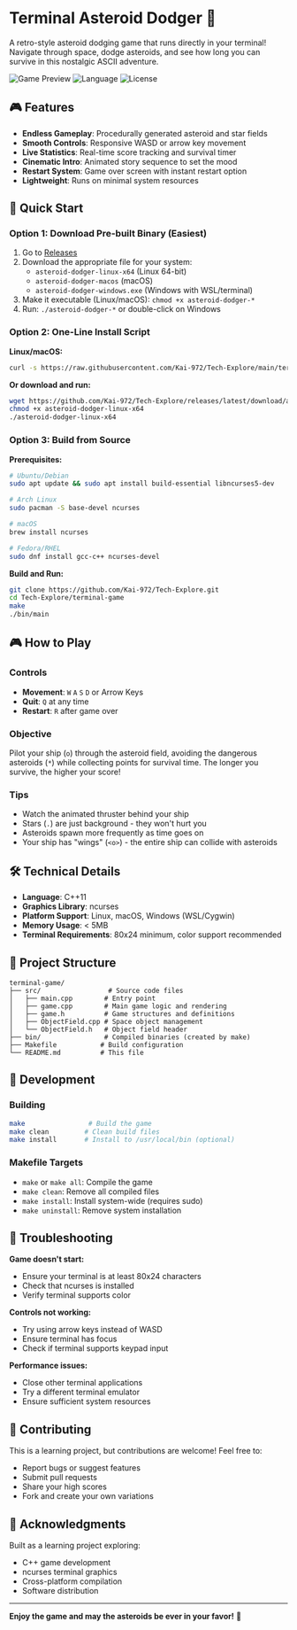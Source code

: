 # Terminal Asteroid Dodger 🚀

A retro-style asteroid dodging game that runs directly in your terminal! Navigate through space, dodge asteroids, and see how long you can survive in this nostalgic ASCII adventure.

![Game Preview](https://img.shields.io/badge/Platform-Linux%20%7C%20macOS%20%7C%20Windows-lightgrey)
![Language](https://img.shields.io/badge/Language-C%2B%2B-blue)
![License](https://img.shields.io/badge/License-MIT-green)

## 🎮 Features

- **Endless Gameplay**: Procedurally generated asteroid and star fields
- **Smooth Controls**: Responsive WASD or arrow key movement
- **Live Statistics**: Real-time score tracking and survival timer
- **Cinematic Intro**: Animated story sequence to set the mood
- **Restart System**: Game over screen with instant restart option
- **Lightweight**: Runs on minimal system resources

## 🚀 Quick Start

### Option 1: Download Pre-built Binary (Easiest)

1. Go to [Releases](https://github.com/Kai-972/Tech-Explore/releases)
2. Download the appropriate file for your system:
   - `asteroid-dodger-linux-x64` (Linux 64-bit)
   - `asteroid-dodger-macos` (macOS)
   - `asteroid-dodger-windows.exe` (Windows with WSL/terminal)
3. Make it executable (Linux/macOS): `chmod +x asteroid-dodger-*`
4. Run: `./asteroid-dodger-*` or double-click on Windows

### Option 2: One-Line Install Script

**Linux/macOS:**
```bash
curl -s https://raw.githubusercontent.com/Kai-972/Tech-Explore/main/terminal-game/install.sh | bash
```

**Or download and run:**
```bash
wget https://github.com/Kai-972/Tech-Explore/releases/latest/download/asteroid-dodger-linux-x64
chmod +x asteroid-dodger-linux-x64
./asteroid-dodger-linux-x64
```

### Option 3: Build from Source

**Prerequisites:**
```bash
# Ubuntu/Debian
sudo apt update && sudo apt install build-essential libncurses5-dev

# Arch Linux
sudo pacman -S base-devel ncurses

# macOS
brew install ncurses

# Fedora/RHEL
sudo dnf install gcc-c++ ncurses-devel
```

**Build and Run:**
```bash
git clone https://github.com/Kai-972/Tech-Explore.git
cd Tech-Explore/terminal-game
make
./bin/main
```

## 🎮 How to Play

### Controls
- **Movement**: `W` `A` `S` `D` or Arrow Keys
- **Quit**: `Q` at any time
- **Restart**: `R` after game over

### Objective
Pilot your ship (`o`) through the asteroid field, avoiding the dangerous asteroids (`*`) while collecting points for survival time. The longer you survive, the higher your score!

### Tips
- Watch the animated thruster behind your ship
- Stars (`.`) are just background - they won't hurt you
- Asteroids spawn more frequently as time goes on
- Your ship has "wings" (`<o>`) - the entire ship can collide with asteroids

## 🛠️ Technical Details

- **Language**: C++11
- **Graphics Library**: ncurses
- **Platform Support**: Linux, macOS, Windows (WSL/Cygwin)
- **Memory Usage**: < 5MB
- **Terminal Requirements**: 80x24 minimum, color support recommended

## 📁 Project Structure

```
terminal-game/
├── src/                 # Source code files
│   ├── main.cpp        # Entry point
│   ├── game.cpp        # Main game logic and rendering
│   ├── game.h          # Game structures and definitions
│   ├── ObjectField.cpp # Space object management
│   └── ObjectField.h   # Object field header
├── bin/                # Compiled binaries (created by make)
├── Makefile           # Build configuration
└── README.md          # This file
```

## 🔧 Development

### Building
```bash
make                # Build the game
make clean         # Clean build files
make install       # Install to /usr/local/bin (optional)
```

### Makefile Targets
- `make` or `make all`: Compile the game
- `make clean`: Remove all compiled files
- `make install`: Install system-wide (requires sudo)
- `make uninstall`: Remove system installation

## 🐛 Troubleshooting

**Game doesn't start:**
- Ensure your terminal is at least 80x24 characters
- Check that ncurses is installed
- Verify terminal supports color

**Controls not working:**
- Try using arrow keys instead of WASD
- Ensure terminal has focus
- Check if terminal supports keypad input

**Performance issues:**
- Close other terminal applications
- Try a different terminal emulator
- Ensure sufficient system resources

## 🤝 Contributing

This is a learning project, but contributions are welcome! Feel free to:
- Report bugs or suggest features
- Submit pull requests
- Share your high scores
- Fork and create your own variations


## 🙏 Acknowledgments

Built as a learning project exploring:
- C++ game development
- ncurses terminal graphics
- Cross-platform compilation
- Software distribution

---

**Enjoy the game and may the asteroids be ever in your favor!** 🌟

